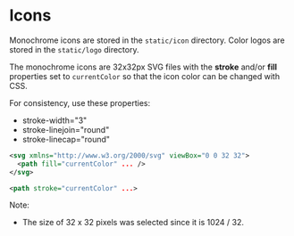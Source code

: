 # Icons

Monochrome icons are stored in the `static/icon` directory.
Color logos are stored in the `static/logo` directory.

The monochrome icons are 32x32px SVG files with the **stroke** and/or **fill**
properties set to `currentColor` so that the icon color can be changed with CSS.

For consistency, use these properties:

- stroke-width="3"
- stroke-linejoin="round"
- stroke-linecap="round"

```xml
<svg xmlns="http://www.w3.org/2000/svg" viewBox="0 0 32 32">
  <path fill="currentColor" ... />
</svg>
```

```xml
<path stroke="currentColor" ...>
``````

Note:

- The size of 32 x 32 pixels was selected since it is 1024 / 32.
